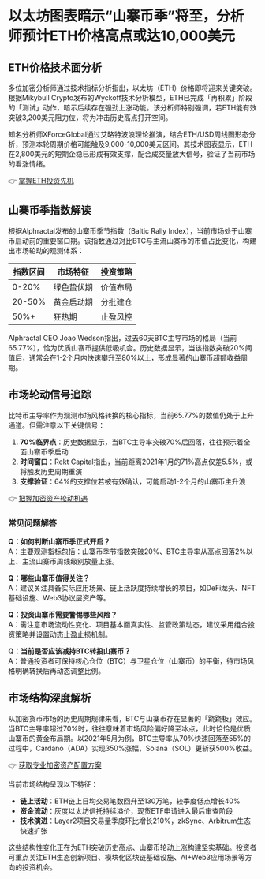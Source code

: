 # 以太坊图表暗示“山寨币季”将至，分析师预计ETH价格高点或达10,000美元

## ETH价格技术面分析

多位加密分析师通过技术指标分析指出，以太坊（ETH）价格即将迎来关键突破。根据Mikybull Crypto发布的Wyckoff技术分析模型，ETH已完成「再积累」阶段的「测试」动作，暗示后续存在强劲上涨动能。该分析师特别强调，若ETH能有效突破3,200美元阻力位，将为冲击历史高点打开空间。

知名分析师XForceGlobal通过艾略特波浪理论推演，结合ETH/USD周线图形态分析，预测本轮周期价格可能触及9,000-10,000美元区间。其技术图表显示，ETH在2,800美元的短期企稳已形成有效支撑，配合成交量放大信号，验证了当前市场的看涨情绪。

👉 [掌握ETH投资先机](https://bit.ly/okx_welcome)

## 山寨币季指数解读

根据Alphractal发布的山寨币季节指数（Baltic Rally Index），当前市场处于山寨币启动前的重要窗口期。该指数通过对比BTC与主流山寨币的市值占比变化，构建出市场轮动的观测体系：

| 指数区间 | 市场特征 | 投资策略 |
|---------|----------|----------|
| 0-20%   | 绿色蛰伏期 | 价值布局 |
| 20-50%  | 黄金启动期 | 分批建仓 |
| 50%+     | 狂热期     | 止盈风控 |

Alphractal CEO Joao Wedson指出，过去60天BTC主导市场的格局（当前65.77%），恰为优质山寨币提供低吸机会。历史数据显示，当该指数突破20%阈值后，通常会在1-2个月内快速攀升至80%以上，形成显著的山寨币超额收益周期。

## 市场轮动信号追踪

比特币主导率作为观测市场风格转换的核心指标，当前65.77%的数值仍处于上升通道。但需注意以下关键信号：

1. **70%临界点**：历史数据显示，当BTC主导率突破70%后回落，往往预示着全面山寨币季启动
2. **时间窗口**：Rekt Capital指出，当前距离2021年1月的71%高点仅差5.5%，或将触发历史周期重演
3. **支撑验证**：64%的支撑位若被有效确认，可能启动1-2个月的山寨币主升浪

👉 [把握加密资产轮动机遇](https://bit.ly/okx_welcome)

### 常见问题解答

**Q：如何判断山寨币季正式开启？**  
A：主要观测指标包括：山寨币季节指数突破20%、BTC主导率从高点回落2%以上、主流山寨币周线级别放量上涨。

**Q：哪些山寨币值得关注？**  
A：建议关注具备实际应用场景、链上活跃度持续增长的项目，如DeFi龙头、NFT基础设施、Web3协议层资产等。

**Q：投资山寨币需要警惕哪些风险？**  
A：需注意市场流动性变化、项目基本面真实性、监管政策动态，建议采用组合投资策略并设置动态止盈止损机制。

**Q：当前是否应该减持BTC转投山寨币？**  
A：普通投资者可保持核心仓位（BTC）与卫星仓位（山寨币）的平衡，待市场风格明确转换后再动态调整比例。

## 市场结构深度解析

从加密货币市场的历史周期规律来看，BTC与山寨币存在显著的「跷跷板」效应。当BTC主导率超过70%时，往往意味着市场风险偏好降至冰点，此时恰恰是优质山寨币的黄金布局期。以2021年5月为例，BTC主导率从70%快速回落至55%的过程中，Cardano（ADA）实现350%涨幅，Solana（SOL）更斩获500%收益。

👉 [获取专业加密资产配置方案](https://bit.ly/okx_welcome)

当前市场结构呈现以下特征：
- **链上活动**：ETH链上日均交易笔数回升至130万笔，较季度低点增长40%
- **资金流动**：灰度以太坊信托持续溢价，现货ETF申请进入最后审查阶段
- **技术演进**：Layer2项目交易量季度环比增长210%，zkSync、Arbitrum生态快速扩张

这些结构性变化正在为ETH突破历史高点、山寨币轮动上涨构建坚实基础。投资者可重点关注ETH生态创新项目、模块化区块链基础设施、AI+Web3应用场景等方向的投资机会。